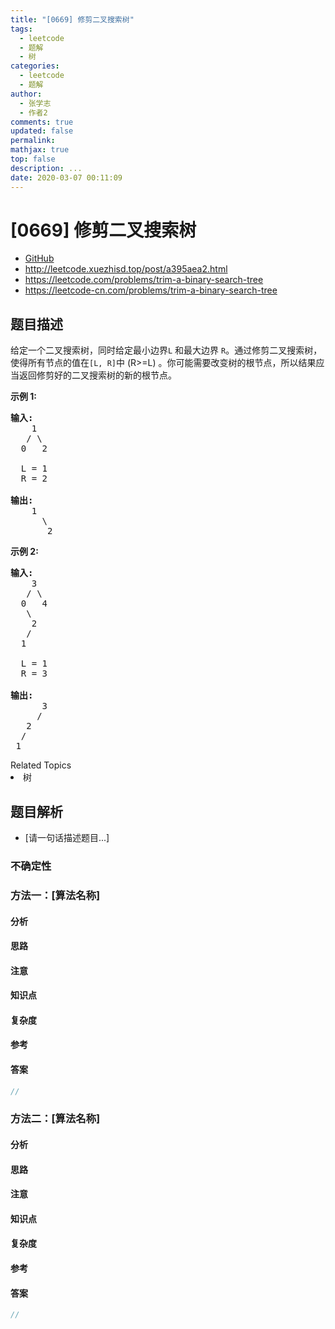 ```yaml
---
title: "[0669] 修剪二叉搜索树"
tags:
  - leetcode
  - 题解
  - 树
categories:
  - leetcode
  - 题解
author:
  - 张学志
  - 作者2
comments: true
updated: false
permalink:
mathjax: true
top: false
description: ...
date: 2020-03-07 00:11:09
---
```



# [0669] 修剪二叉搜索树
* [GitHub](https://github.com/algoboy101/LeetCodeCrowdsource/tree/master/_posts/QA/%5B0669%5D%20%E4%BF%AE%E5%89%AA%E4%BA%8C%E5%8F%89%E6%90%9C%E7%B4%A2%E6%A0%91.md)
* http://leetcode.xuezhisd.top/post/a395aea2.html
* https://leetcode.com/problems/trim-a-binary-search-tree
* https://leetcode-cn.com/problems/trim-a-binary-search-tree


## 题目描述

<p>给定一个二叉搜索树，同时给定最小边界<code>L</code>&nbsp;和最大边界&nbsp;<code>R</code>。通过修剪二叉搜索树，使得所有节点的值在<code>[L, R]</code>中 (R&gt;=L) 。你可能需要改变树的根节点，所以结果应当返回修剪好的二叉搜索树的新的根节点。</p>

<p><strong>示例 1:</strong></p>

<pre>
<strong>输入:</strong> 
    1
   / \
  0   2

  L = 1
  R = 2

<strong>输出:</strong> 
    1
      \
       2
</pre>

<p><strong>示例 2:</strong></p>

<pre>
<strong>输入:</strong> 
    3
   / \
  0   4
   \
    2
   /
  1

  L = 1
  R = 3

<strong>输出:</strong> 
      3
     / 
   2   
  /
 1
</pre>
<div><div>Related Topics</div><div><li>树</li></div></div>


## 题目解析
* [请一句话描述题目...]

### 不确定性


### 方法一：[算法名称]

#### 分析

#### 思路

#### 注意

#### 知识点

#### 复杂度

#### 参考

#### 答案

```cpp
//
```


### 方法二：[算法名称]

#### 分析

#### 思路

#### 注意

#### 知识点

#### 复杂度

#### 参考

#### 答案

```cpp
//
```


